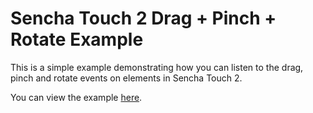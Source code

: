 # Sencha Touch 2 Drag + Pinch + Rotate Example

This is a simple example demonstrating how you can listen to the drag, pinch and rotate events on elements in Sencha Touch 2.

You can view the example [here](http://rdougan.github.com/barebones-drag-pinch-rotate).
